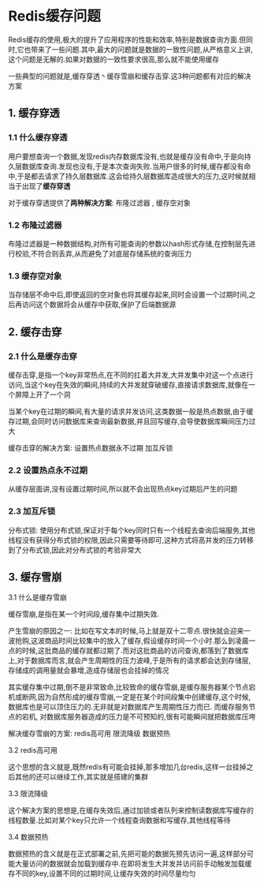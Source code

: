 # Redis缓存问题

Redis缓存的使用,极大的提升了应用程序的性能和效率,特别是数据查询方面.但同时,它也带来了一些问题.其中,最大的问题就是数据的一致性问题,从严格意义上讲,这个问题是无解的.如果对数据的一致性要求很高,那么就不能使用缓存



一些典型的问题就是,缓存穿透丶缓存雪崩和缓存击穿.这3种问题都有对应的解决方案



## 1. 缓存穿透

### 1.1 什么缓存穿透 

用户要想查询一个数据,发现redis内存数据库没有,也就是缓存没有命中,于是向持久层数据库查询.发现也没有,于是本次查询失败.当用户很多的时候,缓存都没有命中,于是都去请求了持久层数据库.这会给持久层数据库造成很大的压力,这时候就相当于出现了**缓存穿透**

对于缓存穿透提供了**两种解决方案**: 布隆过滤器 , 缓存空对象



### 1.2 布隆过滤器

布隆过滤器是一种数据结构,对所有可能查询的参数以hash形式存储,在控制层先进行校验,不符合则丢弃,从而避免了对底层存储系统的查询压力



### 1.3 缓存空对象

当存储层不命中后,即使返回的空对象也将其缓存起来,同时会设置一个过期时间,之后再访问这个数据将会从缓存中获取,保护了后端数据源





## 2. 缓存击穿

### 2.1 什么是缓存击穿

缓存击穿,是指一个key非常热点,在不同的扛着大并发,大并发集中对这一个点进行访问,当这个key在失效的瞬间,持续的大并发就穿破缓存,直接请求数据库,就像在一个屏障上开了一个洞

当某个key在过期的瞬间,有大量的请求并发访问,这类数据一般是热点数据,由于缓存过期,会同时访问数据库来查询最新数据,并且回写缓存,会导使数据库瞬间压力过大



缓存击穿的解决方案: 设置热点数据永不过期 加互斥锁



### 2.2 设置热点永不过期

从缓存层面讲,没有设置过期时间,所以就不会出现热点key过期后产生的问题



### 2.3 加互斥锁

分布式锁: 使用分布式锁,保证对于每个key同时只有一个线程去查询后端服务,其他线程没有获得分布式锁的权限,因此只需要等待即可,这种方式将高并发的压力转移到了分布式锁,因此对分布式锁的考验非常大



## 3. 缓存雪崩

3.1 什么是缓存雪崩

缓存雪崩,是指在某一个时间段,缓存集中过期失效.

产生雪崩的原因之一: 比如在写文本的时候,马上就是双十二零点.很快就会迎来一波抢购,这波商品时间比较集中的放入了缓存,假设缓存时间一个小时.那么到凌晨一点的时候,这批商品的缓存就都过期了.而对这批商品的访问查询,都落到了数据库上,对于数据库而言,就会产生周期性的压力波峰,于是所有的请求都会达到存储层,存储成的调用量就会暴增,造成存储层也会挂掉的情况



其实缓存集中过期,倒不是非常致命,比较致命的缓存雪崩,是缓存服务器某个节点宕机或断网,因为自然形成的缓存雪崩,一定是在某个时间段集中创建缓存,这个时候,数据库也是可以顶住压力的.无非就是对数据库产生周期性压力而已. 而缓存服务节点的宕机, 对数据库服务器造成的压力是不可预知的,很有可能瞬间就把数据库压垮

解决缓存雪崩的方案: redis高可用 限流降级 数据预热



3.2 redis高可用

这个思想的含义就是,既然redis有可能会挂掉,那多增加几台redis,这样一台挂掉之后其他的还可以继续工作,其实就是搭建的集群



3.3 限流降级

这个解决方案的思想是,在缓存失效后,通过加锁或者队列来控制读数据库写缓存的线程数量.比如对某个key只允许一个线程查询数据和写缓存,其他线程等待



3.4 数据预热

数据预热的含义就是在正式部署之前,先把可能的数据先预先访问一遍,这样部分可能大量访问的数据就会加载到缓存中.在即将发生大并发并访问前手动触发加载缓存不同的key,设置不同的过期时间,让缓存失效的时间尽量均匀

